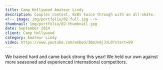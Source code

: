 ```yaml
---
title: Camp Hollywood Amateur Lindy
description: Couples contest, 8x8s twice through with an all-skate.
<!-- image: img/portfolio/02-full.jpg -->
thumbnail: img/portfolio/02-thumbnail.jpg
date: September 2014
client: Camp Hollywood
category: Amateur Lindy
video: https://www.youtube.com/embed/30mJn8jJxL0?start=89
---
```

We trained hard and came back strong this year! We held our own against more seasoned and experienced international competitors.